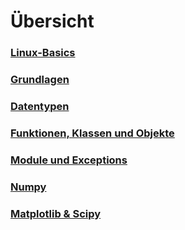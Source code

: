 <!-- 
.. title: Verlaufsplan
.. slug: verlaufsplan
.. date: 2017-03-27 18:12:54 UTC+02:00
.. tags: 
.. category: 
.. link: 
.. description: 
.. type: text
.. author: Gabriel Kabbe
-->

# Übersicht

### [Linux-Basics](/vorlesungen/installation)

### [Grundlagen]()

### [Datentypen]()

### [Funktionen, Klassen und Objekte]() 

### [Module und Exceptions]()

### [Numpy]()

### [Matplotlib & Scipy]()
